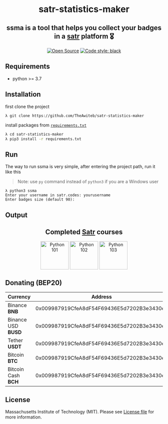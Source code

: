 <h1 align = "center">satr-statistics-maker</h1>

<h2 align = "center">ssma is a tool that helps you collect your badges in a <a href="https://satr.codes/">satr</a> platform 🎖️
</h2>
<div align = "center">
<a href="https://opensource.org/"><img alt="Open Source" src="https://badges.frapsoft.com/os/v1/open-source.svg?v=103"></a>
<a href="https://github.com/psf/black"><img alt="Code style: black" src="https://img.shields.io/badge/code%20style-black-000000.svg"></a>

</div>

## Requirements
* python >= 3.7

## Installation
first clone the project
```
λ git clone https://github.com/TheAwiteb/satr-statistics-maker
```
install packages from [`requirements.txt`](requirements.txt)
```bash
λ cd satr-statistics-maker
λ pip3 install -r requirements.txt
```

## Run
The way to run ssma is very simple, after entering the project path, run it like this
> Note: use `py` command instead of `python3` if you are a Windows user
```
λ python3 ssma
Enter your username in satr.codes: yourusername
Enter badges size (default 90): 
```
## Output
<h2 align='center'>Completed <a href='https://Satr.codes'>Satr</a> courses</h2>

<div align='center'>
    <a target='_blank' href='https://satr.codes/courses/rRUQyVDkwQ/view'><img align='center' alt='Python 101' src='https://assets.safcsp.cloud/badges/badges-45.png' width='90' height='90'/></a>
    <a target='_blank' href='https://satr.codes/courses/VIvMvhyCiV/view'><img align='center' alt='Python 102' src='https://assets.safcsp.cloud/badges/badges-45.png' width='90' height='90'/></a>
    <a target='_blank' href='https://satr.codes/courses/MvNhowmHeB/view'><img align='center' alt='Python 103' src='https://assets.safcsp.cloud/badges/badges-45.png' width='90' height='90'/></a>
</div>

## Donating (BEP20)

|    Currency          |                Address                          |
| ---------------------|------------------------------------------------ |
| Binance **BNB**| 0x009987919CfeA8dF54F69436E5d7202B3e3430eE|
| Binance USD **BUSD**  | 0x009987919CfeA8dF54F69436E5d7202B3e3430eE|
| Tether **USDT** | 0x009987919CfeA8dF54F69436E5d7202B3e3430eE |
| Bitcoin **BTC**  | 0x009987919CfeA8dF54F69436E5d7202B3e3430eE|
| Bitcoin Cash **BCH**|0x009987919CfeA8dF54F69436E5d7202B3e3430eE|

## License
Massachusetts Institute of Technology (MIT). Please see [License file](LICENSE) for more information.



